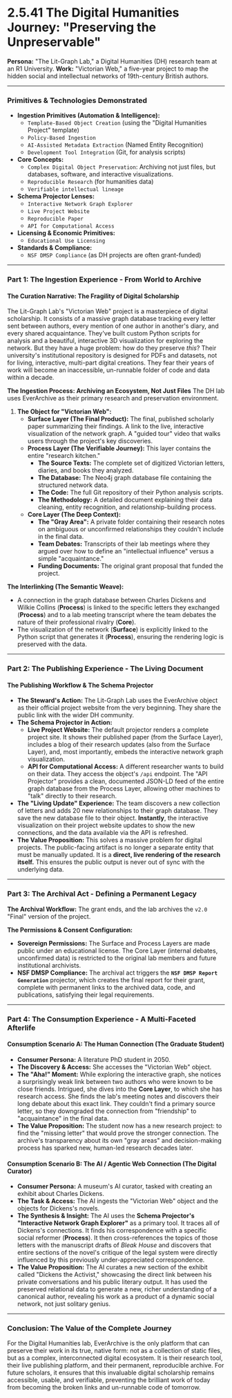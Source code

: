 # 2.5.41 The Digital Humanities Journey: "Preserving the Unpreservable"

**Persona:** "The Lit-Graph Lab," a Digital Humanities (DH) research team at an R1 University.
**Work:** "Victorian Web," a five-year project to map the hidden social and intellectual networks of 19th-century British authors.

---

### **Primitives & Technologies Demonstrated**

*   **Ingestion Primitives (Automation & Intelligence):**
    *   `Template-Based Object Creation` (using the "Digital Humanities Project" template)
    *   `Policy-Based Ingestion`
    *   `AI-Assisted Metadata Extraction` (Named Entity Recognition)
    *   `Development Tool Integration` (Git, for analysis scripts)
*   **Core Concepts:**
    *   `Complex Digital Object Preservation`: Archiving not just files, but databases, software, and interactive visualizations.
    *   `Reproducible Research` (for humanities data)
    *   `Verifiable intellectual lineage`
*   **Schema Projector Lenses:**
    *   `Interactive Network Graph Explorer`
    *   `Live Project Website`
    *   `Reproducible Paper`
    *   `API for Computational Access`
*   **Licensing & Economic Primitives:**
    *   `Educational Use Licensing`
*   **Standards & Compliance:**
    *   `NSF DMSP Compliance` (as DH projects are often grant-funded)

---

### **Part 1: The Ingestion Experience - From World to Archive**

#### **The Curation Narrative: The Fragility of Digital Scholarship**
The Lit-Graph Lab's "Victorian Web" project is a masterpiece of digital scholarship. It consists of a massive graph database tracking every letter sent between authors, every mention of one author in another's diary, and every shared acquaintance. They've built custom Python scripts for analysis and a beautiful, interactive 3D visualization for exploring the network. But they have a huge problem: how do they preserve *this*? Their university's institutional repository is designed for PDFs and datasets, not for living, interactive, multi-part digital creations. They fear their years of work will become an inaccessible, un-runnable folder of code and data within a decade.

**The Ingestion Process: Archiving an Ecosystem, Not Just Files**
The DH lab uses EverArchive as their primary research and preservation environment.

1.  **The Object for "Victorian Web":**
    *   **Surface Layer (The Final Product):** The final, published scholarly paper summarizing their findings. A link to the live, interactive visualization of the network graph. A "guided tour" video that walks users through the project's key discoveries.
    *   **Process Layer (The Verifiable Journey):** This layer contains the entire "research kitchen."
        *   **The Source Texts:** The complete set of digitized Victorian letters, diaries, and books they analyzed.
        *   **The Database:** The Neo4j graph database file containing the structured network data.
        *   **The Code:** The full Git repository of their Python analysis scripts.
        *   **The Methodology:** A detailed document explaining their data cleaning, entity recognition, and relationship-building process.
    *   **Core Layer (The Deep Context):**
        *   **The "Gray Area":** A private folder containing their research notes on ambiguous or unconfirmed relationships they couldn't include in the final data.
        *   **Team Debates:** Transcripts of their lab meetings where they argued over how to define an "intellectual influence" versus a simple "acquaintance."
        *   **Funding Documents:** The original grant proposal that funded the project.

**The Interlinking (The Semantic Weave):**
*   A connection in the graph database between Charles Dickens and Wilkie Collins (**Process**) is linked to the specific letters they exchanged (**Process**) and to a lab meeting transcript where the team debates the nature of their professional rivalry (**Core**).
*   The visualization of the network (**Surface**) is explicitly linked to the Python script that generates it (**Process**), ensuring the rendering logic is preserved with the data.

---

### **Part 2: The Publishing Experience - The Living Document**

#### **The Publishing Workflow & The Schema Projector**
*   **The Steward's Action:** The Lit-Graph Lab uses the EverArchive object as their official project website from the very beginning. They share the public link with the wider DH community.
*   **The Schema Projector in Action:**
    *   **Live Project Website:** The default projector renders a complete project site. It shows their published paper (from the Surface Layer), includes a blog of their research updates (also from the Surface Layer), and, most importantly, embeds the interactive network graph visualization.
    *   **API for Computational Access:** A different researcher wants to build on their data. They access the object's `/api` endpoint. The "API Projector" provides a clean, documented JSON-LD feed of the entire graph database from the Process Layer, allowing other machines to "talk" directly to their research.
*   **The "Living Update" Experience:** The team discovers a new collection of letters and adds 20 new relationships to their graph database. They save the new database file to their object. **Instantly**, the interactive visualization on their project website updates to show the new connections, and the data available via the API is refreshed.
*   **The Value Proposition:** This solves a massive problem for digital projects. The public-facing artifact is no longer a separate entity that must be manually updated. It is a **direct, live rendering of the research itself.** This ensures the public output is never out of sync with the underlying data.

---

### **Part 3: The Archival Act - Defining a Permanent Legacy**

**The Archival Workflow:**
The grant ends, and the lab archives the `v2.0` "Final" version of the project.

**The Permissions & Consent Configuration:**
*   **Sovereign Permissions:** The Surface and Process Layers are made public under an educational license. The Core Layer (internal debates, unconfirmed data) is restricted to the original lab members and future institutional archivists.
*   **NSF DMSP Compliance:** The archival act triggers the **`NSF DMSP Report Generation`** projector, which creates the final report for their grant, complete with permanent links to the archived data, code, and publications, satisfying their legal requirements.

---

### **Part 4: The Consumption Experience - A Multi-Faceted Afterlife**

#### **Consumption Scenario A: The Human Connection (The Graduate Student)**
*   **Consumer Persona:** A literature PhD student in 2050.
*   **The Discovery & Access:** She accesses the "Victorian Web" object.
*   **The "Aha!" Moment:** While exploring the interactive graph, she notices a surprisingly weak link between two authors who were known to be close friends. Intrigued, she dives into the **Core Layer**, to which she has research access. She finds the lab's meeting notes and discovers their long debate about this exact link. They couldn't find a primary source letter, so they downgraded the connection from "friendship" to "acquaintance" in the final data.
*   **The Value Proposition:** The student now has a new research project: to find the "missing letter" that would prove the stronger connection. The archive's transparency about its own "gray areas" and decision-making process has sparked new, human-led research decades later.

#### **Consumption Scenario B: The AI / Agentic Web Connection (The Digital Curator)**
*   **Consumer Persona:** A museum's AI curator, tasked with creating an exhibit about Charles Dickens.
*   **The Task & Access:** The AI ingests the "Victorian Web" object and the objects for Dickens's novels.
*   **The Synthesis & Insight:** The AI uses the **Schema Projector's "Interactive Network Graph Explorer"** as a primary tool. It traces all of Dickens's connections. It finds his correspondence with a specific social reformer (**Process**). It then cross-references the topics of those letters with the manuscript drafts of *Bleak House* and discovers that entire sections of the novel's critique of the legal system were directly influenced by this previously under-appreciated correspondence.
*   **The Value Proposition:** The AI curates a new section of the exhibit called "Dickens the Activist," showcasing the direct link between his private conversations and his public literary output. It has used the preserved relational data to generate a new, richer understanding of a canonical author, revealing his work as a product of a dynamic social network, not just solitary genius.

---

### **Conclusion: The Value of the Complete Journey**
For the Digital Humanities lab, EverArchive is the only platform that can preserve their work in its true, native form: not as a collection of static files, but as a complex, interconnected digital ecosystem. It is their research tool, their live publishing platform, and their permanent, reproducible archive. For future scholars, it ensures that this invaluable digital scholarship remains accessible, usable, and verifiable, preventing the brilliant work of today from becoming the broken links and un-runnable code of tomorrow.